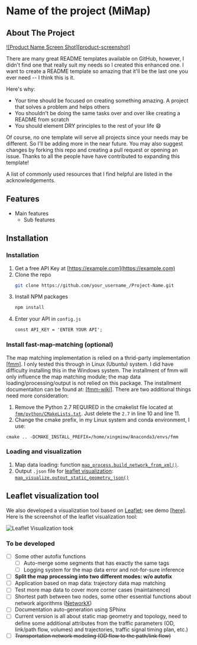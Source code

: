 # Name of the project (MiMap)

<!-- ABOUT THE PROJECT -->
## About The Project

[![Product Name Screen Shot][product-screenshot]](https://example.com)

There are many great README templates available on GitHub, however, I didn't find one that really suit my needs so I created this enhanced one. I want to create a README template so amazing that it'll be the last one you ever need -- I think this is it.

Here's why:
* Your time should be focused on creating something amazing. A project that solves a problem and helps others
* You shouldn't be doing the same tasks over and over like creating a README from scratch
* You should element DRY principles to the rest of your life :smile:

Of course, no one template will serve all projects since your needs may be different. So I'll be adding more in the near future. You may also suggest changes by forking this repo and creating a pull request or opening an issue. Thanks to all the people have have contributed to expanding this template!

A list of commonly used resources that I find helpful are listed in the acknowledgements.

## Features

- Main features
    - Sub features 

## Installation


### Installation

1. Get a free API Key at [https://example.com](https://example.com)
2. Clone the repo
   ```sh
   git clone https://github.com/your_username_/Project-Name.git
   ```
3. Install NPM packages
   ```sh
   npm install
   ```
4. Enter your API in `config.js`
   ```JS
   const API_KEY = 'ENTER YOUR API';
   ```

### Install fast-map-matching (optional)

The map matching implementation is relied on a thrid-party implementation [[fmm]](https://github.com/cyang-kth/fmm). I only tested this through in Linux (Ubuntu) system. I did have difficulty installing this in the Windows system. The installment of fmm will only influence the map matching module; the map data loading/processing/output is not relied on this package. The installment documentaiton can be found at: [[fmm-wiki]](https://fmm-wiki.github.io/). There are two additional things need more consideration: 

1. Remove the Python 2.7 REQUIRED in the cmakelist file located at [```fmm/python/CMakeLists.txt```](https://github.com/cyang-kth/fmm/blob/master/python/CMakeLists.txt). Just delete the ```2.7``` in line 10 and line 11.
2. Change the cmake prefix, in my Linux system and conda environment, I use:
```
cmake .. -DCMAKE_INSTALL_PREFIX=/home/xingminw/Anaconda3/envs/fmm
```

### Loading and visualization

1. Map data loading: function [```map_process.build_network_from_xml()```](mimap/map_process.py).
2. Output ```.json``` file for [leaflet visualization](#leaflet-visualization-tool): [```map_visualize.output_static_geometry_json()```](mimap/map_visualize.py)

## Leaflet visualization tool
We also developed a visualization tool 
based on [Leaflet](https://leafletjs.com/); see demo [[here]](https://xingminw.github.io/ctm-signal-opt/map.html). Here is the screenshot of the leaflet visualization tool:

![Leaflet Visualization took](docs/_static/visualization.png)

### To be developed
- [ ] Some other autofix functions
    - [ ] Auto-merge some segments that has exactly the same tags
    - [ ] Logging system for the map data error and not-for-sure inference
- [ ] **Split the map processing into two different modes: w/o autofix**
- [ ] Application based on map data: trajectory data map matching
- [ ] Test more map data to cover more corner cases (maintainence)
- [ ] Shortest path between two nodes, some other essential functions about network algorithms ([NetworkX](https://networkx.org/))
- [ ] Documentation auto-generation using SPhinx
- [ ] Current version is all about static map geometry and topology, need to define some additional attributes from the traffic parameters (OD, link/path flow, volumes) and trajectories, traffic signal timing plan, etc.)
- [ ] ~~Transportation network modeling (OD flow to the path/link flow)~~
